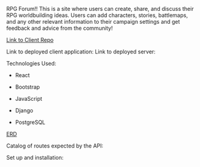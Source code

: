 RPG Forum!!
This is a site where users can create, share, and discuss their RPG worldbuilding ideas. Users can add characters, stories, battlemaps, and any other relevant information to their campaign settings and get feedback and advice from the community!

[Link to Client Repo](https://github.com/naguiluz/RPG_Forum_client)

Link to deployed client application:
Link to deployed server:

Technologies Used:
- React
- Bootstrap
- JavaScript

- Django
- PostgreSQL




[ERD](https://i.imgur.com/2Yzomau.png)


Catalog of routes expected by the API:

Set up and installation:
